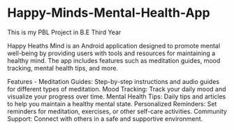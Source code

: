 # Happy-Minds-Mental-Health-App
This is my PBL Project in B.E Third Year

Happy Heaths Mind is an Android application designed to promote mental well-being by providing users with tools and resources for maintaining a healthy mind. The app includes features such as meditation guides, mood tracking, mental health tips, and more.

Features -
Meditation Guides: Step-by-step instructions and audio guides for different types of meditation.
Mood Tracking: Track your daily mood and visualize your progress over time. 
Mental Health Tips: Daily tips and articles to help you maintain a healthy mental state. 
Personalized Reminders: Set reminders for meditation, exercises, or other self-care activities. 
Community Support: Connect with others in a safe and supportive environment.
